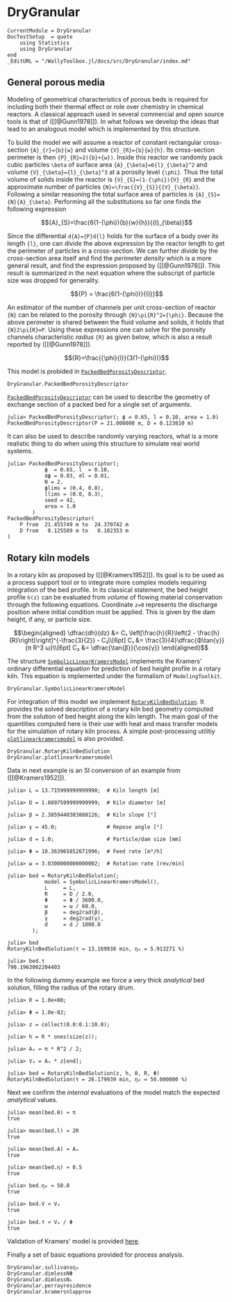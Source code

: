 # DryGranular

```@meta
CurrentModule = DryGranular
DocTestSetup  = quote
    using Statistics
    using DryGranular
end
_EditURL = "/WallyToolbox.jl/docs/src/DryGranular/index.md"
```

## General porous media

Modeling of geometrical characteristics of porous beds is required for including
both their thermal effect or role over chemistry in chemical reactors. A
classical approach used in several commercial and open source tools is that of
([[@Gunn1978]]). In what follows we develop the ideas that lead to an
analogous model which is implemented by this structure.

To build the model we will assume a reactor of constant rectangular
cross-section ``{A}_{r}={b}{w}`` and volume ``{V}_{R}={b}{w}{h}``. Its
cross-section perimeter is then ``{P}_{R}=2({b}+{w})``. Inside this reactor we
randomly pack cubic particles ``\beta`` of surface area
``{A}_{\beta}=6{l}_{\beta}^2`` and volume ``{V}_{\beta}={l}_{\beta}^3`` at a
porosity level ``{\phi}``. Thus the total volume of solids inside the reactor is
``{V}_{S}=(1-{\phi}){V}_{R}`` and the approximate number of particles
``{N}=\frac{{V}_{S}}{{V}_{\beta}}``. Following a similar reasoning the total
surface area of particles is ``{A}_{S}={N}{A}_{\beta}``. Performing all the
substitutions so far one finds the following expression

```math
{A}_{S}=\frac{6(1-{\phi}){b}{w}{h}}{{l}_{\beta}}
```

Since the differential ``d{A}={P}d{l}`` holds for the surface of a body over its
length ``{l}``, one can divide the above expression by the reactor length to get
the perimeter of particles in a cross-section. We can further divide by the
cross-section area itself and find the *perimeter density* which is a more
general result, and find the expression proposed by ([[@Gunn1978]]). This
result is summarized in the next equation where the subscript of particle size
was dropped for generality.

```math
{P} = \frac{6(1-{\phi})}{{l}}
```

An estimator of the number of channels per unit cross-section of reactor ``{N}``
can be related to the porosity through ``{N}\pi{R}^2={\phi}``. Because the above
perimeter is shared between the fluid volume and solids, it holds that
``{N}2\pi{R}=P``. Using these expressions one can solve for the porosity
channels characteristic *radius* ``{R}`` as given below, which is also a result
reported by ([[@Gunn1978]]).

```math
{R}=\frac{{\phi}{l}}{3(1-{\phi})}
```

This model is probided in [`PackedBedPorosityDescriptor`](@ref).

```@docs
DryGranular.PackedBedPorosityDescriptor
```

[`PackedBedPorosityDescriptor`](@ref) can be used to describe the geometry of
exchange section of a packed bed for a single set of arguments.

```jldoctest
julia> PackedBedPorosityDescriptor(; ϕ = 0.65, l = 0.10, area = 1.0)
PackedBedPorosityDescriptor(P = 21.000000 m, D = 0.123810 m)
```

It can also be used to describe randomly varying reactors, what is a more
realistic thing to do when using this structure to simulate real world systems.

```jldoctest
julia> PackedBedPorosityDescriptor(;
            ϕ  = 0.65, l  = 0.10,
            σϕ = 0.03, σl = 0.01,
            N = 2,
            ϕlims = (0.4, 0.8),
            llims = (0.0, 0.3),
            seed = 42,
            area = 1.0
        )
PackedBedPorosityDescriptor(
    P from  21.455749 m to  24.370742 m
    D from   0.125589 m to   0.102353 m
)
```

## Rotary kiln models

In a rotary kiln as proposed by ([[@Kramers1952]]). Its goal is to be used as a process support tool or to
integrate more complex models requiring integration of the bed profile. In its
classical statement, the bed height profile ``h(z)`` can be evaluated from
*volume* of flowing material conservation through the following equations.
Coordinate ``z=0`` represents the discharge position where initial condition
must be applied. This is given by the dam height, if any, or particle size.

```math
\begin{aligned}
\dfrac{dh}{dz} &= C₁ \left[\frac{h}{R}\left(2 - \frac{h}{R}\right)\right]^{-\frac{3}{2}} - C₂\\[6pt]
C₁             &= \frac{3}{4}\dfrac{Φ\tan{γ}}{π R^3 ω}\\[6pt]
C₂             &= \dfrac{\tan{β}}{\cos{γ}}
\end{aligned}
```

The structure [`SymbolicLinearKramersModel`](@ref) implements the Kramers'
ordinary differential equation for prediction of bed height profile in a rotary
kiln. This equation is implemented under the formalism of `ModelingToolkit`.

```@docs
DryGranular.SymbolicLinearKramersModel
```


For integration of this model we implement [`RotaryKilnBedSolution`](@ref). It
provides the solved description of a rotary kiln bed geometry computed from the
solution of bed height along the kiln length. The main goal of the quantities
computed here is their use with heat and mass transfer models for the simulation
of rotary kiln process. A simple post-processing utilitiy
[`plotlinearkramersmodel`](@ref) is also provided.

```@docs
DryGranular.RotaryKilnBedSolution
DryGranular.plotlinearkramersmodel
```

Data in next example is an SI conversion of an example from ([[@Kramers1952]]).

```jldoctest
julia> L = 13.715999999999998;  # Kiln length [m]

julia> D = 1.8897599999999999;  # Kiln diameter [m]

julia> β = 2.3859440303888126;  # Kiln slope [°]

julia> γ = 45.0;                # Repose angle [°]

julia> d = 1.0;                 # Particle/dam size [mm]

julia> Φ = 10.363965852671996;  # Feed rate [m³/h]

julia> ω = 3.0300000000000002;  # Rotation rate [rev/min]

julia> bed = RotaryKilnBedSolution(;
            model = SymbolicLinearKramersModel(),
            L     = L,
            R     = D / 2.0,
            Φ     = Φ / 3600.0,
            ω     = ω / 60.0,
            β     = deg2rad(β),
            γ     = deg2rad(γ),
            d     = d / 1000.0
        );

julia> bed
RotaryKilnBedSolution(τ = 13.169938 min, ηₘ = 5.913271 %)

julia> bed.τ
790.1963002204403
```

In the following dummy example we force a very thick *analytical* bed solution,
filling the radius of the rotary drum. 

```jldoctest dummy-1
julia> R = 1.0e+00;

julia> Φ = 1.0e-02;

julia> z = collect(0.0:0.1:10.0);

julia> h = R * ones(size(z));

julia> Aₐ = π * R^2 / 2;

julia> Vₐ = Aₐ * z[end];

julia> bed = RotaryKilnBedSolution(z, h, 0, R, Φ)
RotaryKilnBedSolution(τ = 26.179939 min, ηₘ = 50.000000 %)
```

Next we confirm the *internal* evaluations of the model match the expected *analytical* values.

```jldoctest dummy-1
julia> mean(bed.θ) ≈ π
true

julia> mean(bed.l) ≈ 2R
true

julia> mean(bed.A) ≈ Aₐ
true

julia> mean(bed.η) ≈ 0.5
true

julia> bed.ηₘ ≈ 50.0
true

julia> bed.V ≈ Vₐ
true

julia> bed.τ ≈ Vₐ / Φ
true
```

Validation of Kramers' model is provided [here](kramers.md).

Finally a set of basic equations provided for process analysis.

```@docs
DryGranular.sullivansηₘ
DryGranular.dimlessNΦ
DryGranular.dimlessNₖ
DryGranular.perrayresidence
DryGranular.kramersnlapprox
```
